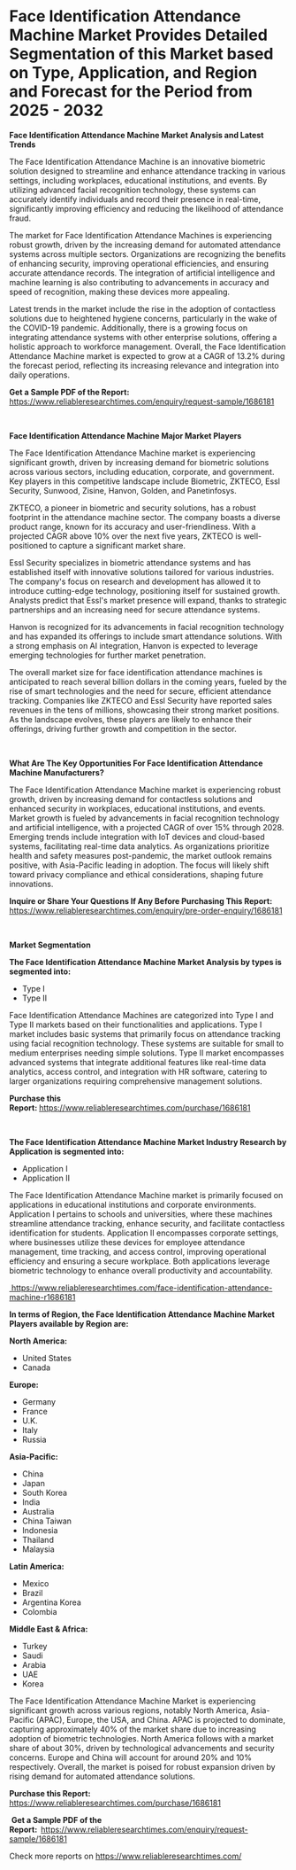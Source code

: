 <p><h1>Face Identification Attendance Machine Market Provides Detailed Segmentation of this Market based on Type, Application, and Region and Forecast for the Period from 2025 - 2032</h1></p><p><strong>Face Identification Attendance Machine Market Analysis and Latest Trends</strong></p>
<p><p>The Face Identification Attendance Machine is an innovative biometric solution designed to streamline and enhance attendance tracking in various settings, including workplaces, educational institutions, and events. By utilizing advanced facial recognition technology, these systems can accurately identify individuals and record their presence in real-time, significantly improving efficiency and reducing the likelihood of attendance fraud.</p><p>The market for Face Identification Attendance Machines is experiencing robust growth, driven by the increasing demand for automated attendance systems across multiple sectors. Organizations are recognizing the benefits of enhancing security, improving operational efficiencies, and ensuring accurate attendance records. The integration of artificial intelligence and machine learning is also contributing to advancements in accuracy and speed of recognition, making these devices more appealing.</p><p>Latest trends in the market include the rise in the adoption of contactless solutions due to heightened hygiene concerns, particularly in the wake of the COVID-19 pandemic. Additionally, there is a growing focus on integrating attendance systems with other enterprise solutions, offering a holistic approach to workforce management. Overall, the Face Identification Attendance Machine market is expected to grow at a CAGR of 13.2% during the forecast period, reflecting its increasing relevance and integration into daily operations.</p></p>
<p><strong>Get a Sample PDF of the Report:&nbsp;</strong> <a href="https://www.reliableresearchtimes.com/enquiry/request-sample/1686181?utm_campaign=3036&utm_medium=2&utm_source=Github&utm_content=ia&utm_term=24032025&utm_id=face-identification-attendance-machine">https://www.reliableresearchtimes.com/enquiry/request-sample/1686181</a></p>
<p>&nbsp;</p>
<p><strong>Face Identification Attendance Machine Major Market Players</strong></p>
<p><p>The Face Identification Attendance Machine market is experiencing significant growth, driven by increasing demand for biometric solutions across various sectors, including education, corporate, and government. Key players in this competitive landscape include Biometric, ZKTECO, Essl Security, Sunwood, Zisine, Hanvon, Golden, and Panetinfosys.</p><p>ZKTECO, a pioneer in biometric and security solutions, has a robust footprint in the attendance machine sector. The company boasts a diverse product range, known for its accuracy and user-friendliness. With a projected CAGR above 10% over the next five years, ZKTECO is well-positioned to capture a significant market share.</p><p>Essl Security specializes in biometric attendance systems and has established itself with innovative solutions tailored for various industries. The company's focus on research and development has allowed it to introduce cutting-edge technology, positioning itself for sustained growth. Analysts predict that Essl's market presence will expand, thanks to strategic partnerships and an increasing need for secure attendance systems.</p><p>Hanvon is recognized for its advancements in facial recognition technology and has expanded its offerings to include smart attendance solutions. With a strong emphasis on AI integration, Hanvon is expected to leverage emerging technologies for further market penetration.</p><p>The overall market size for face identification attendance machines is anticipated to reach several billion dollars in the coming years, fueled by the rise of smart technologies and the need for secure, efficient attendance tracking. Companies like ZKTECO and Essl Security have reported sales revenues in the tens of millions, showcasing their strong market positions. As the landscape evolves, these players are likely to enhance their offerings, driving further growth and competition in the sector.</p></p>
<p>&nbsp;</p>
<p><strong>What Are The Key Opportunities For Face Identification Attendance Machine Manufacturers?</strong></p>
<p><p>The Face Identification Attendance Machine market is experiencing robust growth, driven by increasing demand for contactless solutions and enhanced security in workplaces, educational institutions, and events. Market growth is fueled by advancements in facial recognition technology and artificial intelligence, with a projected CAGR of over 15% through 2028. Emerging trends include integration with IoT devices and cloud-based systems, facilitating real-time data analytics. As organizations prioritize health and safety measures post-pandemic, the market outlook remains positive, with Asia-Pacific leading in adoption. The focus will likely shift toward privacy compliance and ethical considerations, shaping future innovations.</p></p>
<p><strong>Inquire or Share Your Questions If Any Before Purchasing This Report:</strong> <a href="https://www.reliableresearchtimes.com/enquiry/pre-order-enquiry/1686181?utm_campaign=3036&utm_medium=2&utm_source=Github&utm_content=ia&utm_term=24032025&utm_id=face-identification-attendance-machine">https://www.reliableresearchtimes.com/enquiry/pre-order-enquiry/1686181</a></p>
<p>&nbsp;</p>
<p><strong>Market Segmentation</strong></p>
<p><strong>The Face Identification Attendance Machine Market Analysis by types is segmented into:</strong></p>
<p><ul><li>Type I</li><li>Type II</li></ul></p>
<p><p>Face Identification Attendance Machines are categorized into Type I and Type II markets based on their functionalities and applications. Type I market includes basic systems that primarily focus on attendance tracking using facial recognition technology. These systems are suitable for small to medium enterprises needing simple solutions. Type II market encompasses advanced systems that integrate additional features like real-time data analytics, access control, and integration with HR software, catering to larger organizations requiring comprehensive management solutions.</p></p>
<p><strong>Purchase this Report:&nbsp;</strong><a href="https://www.reliableresearchtimes.com/purchase/1686181?utm_campaign=3036&utm_medium=2&utm_source=Github&utm_content=ia&utm_term=24032025&utm_id=face-identification-attendance-machine">https://www.reliableresearchtimes.com/purchase/1686181</a></p>
<p>&nbsp;</p>
<p><strong>The Face Identification Attendance Machine Market Industry Research by Application is segmented into:</strong></p>
<p><ul><li>Application I</li><li>Application II</li></ul></p>
<p><p>The Face Identification Attendance Machine market is primarily focused on applications in educational institutions and corporate environments. Application I pertains to schools and universities, where these machines streamline attendance tracking, enhance security, and facilitate contactless identification for students. Application II encompasses corporate settings, where businesses utilize these devices for employee attendance management, time tracking, and access control, improving operational efficiency and ensuring a secure workplace. Both applications leverage biometric technology to enhance overall productivity and accountability.</p></p>
<p><a href="https://www.reliableresearchtimes.com/face-identification-attendance-machine-r1686181?utm_campaign=3036&utm_medium=2&utm_source=Github&utm_content=ia&utm_term=24032025&utm_id=face-identification-attendance-machine">&nbsp;https://www.reliableresearchtimes.com/face-identification-attendance-machine-r1686181</a></p>
<p><strong>In terms of Region, the Face Identification Attendance Machine Market Players available by Region are:</strong></p>
<p>
    <p> <strong> North America: </strong>
        <ul>
            <li>United States</li>
            <li>Canada</li>
        </ul>
        </p> 
    <p> <strong> Europe: </strong>
        <ul>
            <li>Germany</li>
            <li>France</li>
            <li>U.K.</li>
            <li>Italy</li>
            <li>Russia</li>
        </ul>
        </p> 
    <p> <strong> Asia-Pacific: </strong>
        <ul>
            <li>China</li>
            <li>Japan</li>
            <li>South Korea</li>
            <li>India</li>
            <li>Australia</li>
            <li>China Taiwan</li>
            <li>Indonesia</li>
            <li>Thailand</li>
            <li>Malaysia</li>
        </ul>
        </p> 
    <p> <strong> Latin America: </strong>
        <ul>
            <li>Mexico</li>
            <li>Brazil</li>
            <li>Argentina Korea</li>
            <li>Colombia</li>
        </ul>
        </p> 
    <p> <strong> Middle East & Africa: </strong>
        <ul>
            <li>Turkey</li>
            <li>Saudi</li>
            <li>Arabia</li>
            <li>UAE</li>
            <li>Korea</li>
        </ul>
    </p>
    </p>
<p><p>The Face Identification Attendance Machine Market is experiencing significant growth across various regions, notably North America, Asia-Pacific (APAC), Europe, the USA, and China. APAC is projected to dominate, capturing approximately 40% of the market share due to increasing adoption of biometric technologies. North America follows with a market share of about 30%, driven by technological advancements and security concerns. Europe and China will account for around 20% and 10% respectively. Overall, the market is poised for robust expansion driven by rising demand for automated attendance solutions.</p></p>
<p><strong>Purchase this Report: </strong><a href="https://www.reliableresearchtimes.com/purchase/1686181?utm_campaign=3036&utm_medium=2&utm_source=Github&utm_content=ia&utm_term=24032025&utm_id=face-identification-attendance-machine">https://www.reliableresearchtimes.com/purchase/1686181</a></p>
<p>&nbsp;<strong>Get a Sample PDF of the Report:&nbsp;&nbsp;</strong><a href="https://www.reliableresearchtimes.com/enquiry/request-sample/1686181?utm_campaign=3036&utm_medium=2&utm_source=Github&utm_content=ia&utm_term=24032025&utm_id=face-identification-attendance-machine">https://www.reliableresearchtimes.com/enquiry/request-sample/1686181</a></p>
<p><strong></strong></p>
<p>Check more reports on <a href="https://www.reliableresearchtimes.com/?utm_campaign=3036&utm_medium=2&utm_source=Github&utm_content=ia&utm_term=24032025&utm_id=face-identification-attendance-machine">https://www.reliableresearchtimes.com/</a></p>
